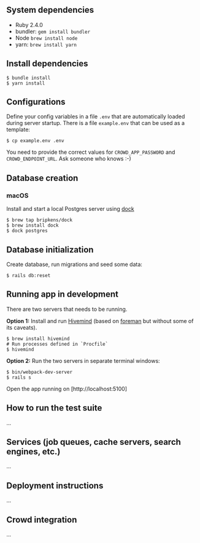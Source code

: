 ## System dependencies

* Ruby 2.4.0
* bundler: `gem install bundler`
* Node `brew install node`
* yarn: `brew install yarn`

## Install dependencies

    $ bundle install
    $ yarn install

## Configurations

Define your config variables in a file `.env` that are automatically loaded during server startup.
There is a file `example.env` that can be used as a template:

    $ cp example.env .env

You need to provide the correct values for `CROWD_APP_PASSWORD` and `CROWD_ENDPOINT_URL`.
Ask someone who knows :-)

## Database creation

### macOS

Install and start a local Postgres server using [dock](https://github.com/bripkens/dock)

    $ brew tap bripkens/dock
    $ brew install dock
    $ dock postgres

## Database initialization

Create database, run migrations and seed some data:

    $ rails db:reset

## Running app in development

There are two servers that needs to be running.

**Option 1:** Install and run [Hivemind](https://github.com/DarthSim/hivemind) (based on [foreman](https://github.com/ddollar/foreman) but without some of its caveats).

    $ brew install hivemind
    # Run processes defined in `Procfile`
    $ hivemind

**Option 2:** Run the two servers in separate terminal windows:

    $ bin/webpack-dev-server
    $ rails s

Open the app running on [http://localhost:5100]

## How to run the test suite

...

## Services (job queues, cache servers, search engines, etc.)

...

## Deployment instructions

...

## Crowd integration

...
